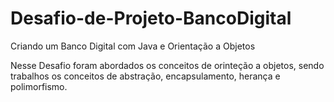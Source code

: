 # Desafio-de-Projeto-BancoDigital
 Criando um Banco Digital com Java e Orientação a Objetos


 Nesse Desafio foram abordados os conceitos de orinteção a objetos, sendo trabalhos os conceitos de abstração, encapsulamento, herança e polimorfismo.

